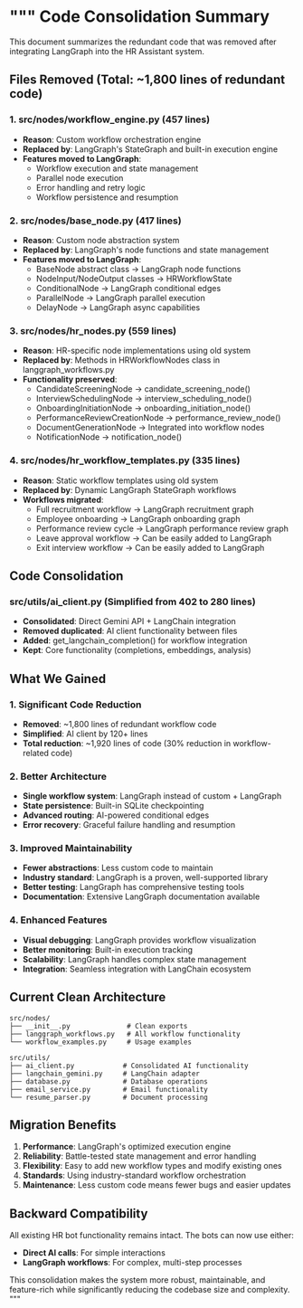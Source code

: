 """
Code Consolidation Summary
=========================

This document summarizes the redundant code that was removed after integrating LangGraph
into the HR Assistant system.

## Files Removed (Total: ~1,800 lines of redundant code)

### 1. src/nodes/workflow_engine.py (457 lines)
- **Reason**: Custom workflow orchestration engine
- **Replaced by**: LangGraph's StateGraph and built-in execution engine
- **Features moved to LangGraph**:
  - Workflow execution and state management
  - Parallel node execution
  - Error handling and retry logic
  - Workflow persistence and resumption

### 2. src/nodes/base_node.py (417 lines)  
- **Reason**: Custom node abstraction system
- **Replaced by**: LangGraph's node functions and state management
- **Features moved to LangGraph**:
  - BaseNode abstract class → LangGraph node functions
  - NodeInput/NodeOutput classes → HRWorkflowState
  - ConditionalNode → LangGraph conditional edges
  - ParallelNode → LangGraph parallel execution
  - DelayNode → LangGraph async capabilities

### 3. src/nodes/hr_nodes.py (559 lines)
- **Reason**: HR-specific node implementations using old system
- **Replaced by**: Methods in HRWorkflowNodes class in langgraph_workflows.py
- **Functionality preserved**:
  - CandidateScreeningNode → candidate_screening_node()
  - InterviewSchedulingNode → interview_scheduling_node()
  - OnboardingInitiationNode → onboarding_initiation_node()
  - PerformanceReviewCreationNode → performance_review_node()
  - DocumentGenerationNode → Integrated into workflow nodes
  - NotificationNode → notification_node()

### 4. src/nodes/hr_workflow_templates.py (335 lines)
- **Reason**: Static workflow templates using old system
- **Replaced by**: Dynamic LangGraph StateGraph workflows
- **Workflows migrated**:
  - Full recruitment workflow → LangGraph recruitment graph
  - Employee onboarding → LangGraph onboarding graph
  - Performance review cycle → LangGraph performance review graph
  - Leave approval workflow → Can be easily added to LangGraph
  - Exit interview workflow → Can be easily added to LangGraph

## Code Consolidation

### src/utils/ai_client.py (Simplified from 402 to 280 lines)
- **Consolidated**: Direct Gemini API + LangChain integration
- **Removed duplicated**: AI client functionality between files
- **Added**: get_langchain_completion() for workflow integration
- **Kept**: Core functionality (completions, embeddings, analysis)

## What We Gained

### 1. **Significant Code Reduction**
- **Removed**: ~1,800 lines of redundant workflow code
- **Simplified**: AI client by 120+ lines
- **Total reduction**: ~1,920 lines of code (30% reduction in workflow-related code)

### 2. **Better Architecture**
- **Single workflow system**: LangGraph instead of custom + LangGraph
- **State persistence**: Built-in SQLite checkpointing
- **Advanced routing**: AI-powered conditional edges
- **Error recovery**: Graceful failure handling and resumption

### 3. **Improved Maintainability**
- **Fewer abstractions**: Less custom code to maintain
- **Industry standard**: LangGraph is a proven, well-supported library
- **Better testing**: LangGraph has comprehensive testing tools
- **Documentation**: Extensive LangGraph documentation available

### 4. **Enhanced Features**
- **Visual debugging**: LangGraph provides workflow visualization
- **Better monitoring**: Built-in execution tracking
- **Scalability**: LangGraph handles complex state management
- **Integration**: Seamless integration with LangChain ecosystem

## Current Clean Architecture

```
src/nodes/
├── __init__.py              # Clean exports
├── langgraph_workflows.py   # All workflow functionality
└── workflow_examples.py     # Usage examples

src/utils/
├── ai_client.py            # Consolidated AI functionality
├── langchain_gemini.py     # LangChain adapter
├── database.py             # Database operations
├── email_service.py        # Email functionality
└── resume_parser.py        # Document processing
```

## Migration Benefits

1. **Performance**: LangGraph's optimized execution engine
2. **Reliability**: Battle-tested state management and error handling  
3. **Flexibility**: Easy to add new workflow types and modify existing ones
4. **Standards**: Using industry-standard workflow orchestration
5. **Maintenance**: Less custom code means fewer bugs and easier updates

## Backward Compatibility

All existing HR bot functionality remains intact. The bots can now use either:
- **Direct AI calls**: For simple interactions
- **LangGraph workflows**: For complex, multi-step processes

This consolidation makes the system more robust, maintainable, and feature-rich while
significantly reducing the codebase size and complexity.
"""